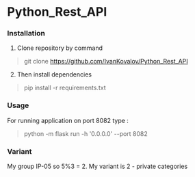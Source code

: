 # Python_Rest_API

### Installation

1. Clone repository by command
> git  clone https://github.com/IvanKovalov/Python_Rest_API

2. Then install dependencies
> pip install -r requirements.txt

### Usage

For running application on port 8082 type :
>  python -m flask run -h '0.0.0.0' --port 8082

### Variant
My group IP-05 so 5%3 = 2. My variant is 2 - private categories 